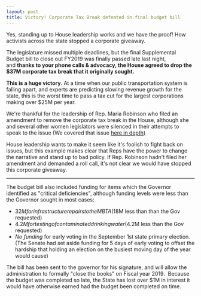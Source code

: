 ```yaml
---
layout: post
title: Victory! Corporate Tax Break defeated in final budget bill
---
```


Yes, standing up to House leadership works and we have the proof! How activists across the state stopped a corporate giveaway.

The legislature missed multiple deadlines, but the final Supplemental Budget bill to close out FY2019 was finally passed late last night, and **thanks to your phone calls & advocacy, the House agreed to drop the $37M corporate tax break that it originally sought.**

**This is a huge victory**. At a time when our public transportation system is falling apart, and experts are predicting slowing revenue growth for the state, this is the worst time to pass a tax cut for the largest corporations making over $25M per year.  

We're thankful for the leadership of Rep. Maria Robinson who filed an amendment to remove the corporate tax break in the House, although she and several other women legislators were silenced in their attempts to speak to the issue (We covered that issue [here in depth)](https://www.facebook.com/watch/?v=2520677981589931&utm_source=hs_email&utm_medium=email&_hsenc=p2ANqtz-8Ckk3Efw-EKDhXoMeYs5ES3Ei6Op_2NIyUsHVsxdEbUSgVHylL5pKw-TxViAWttJHGbg_m)

House leadership wants to make it seem like it's foolish to fight back on issues, but this example makes clear that Reps have the power to change the narrative and stand up to bad policy. If Rep. Robinson hadn't filed her amendment and demanded a roll call, it's not clear we would have stopped this corporate giveaway.

---

The budget bill also included funding for items which the Governor identified as "critical deficiencies", although funding levels were less than the Governor sought in most cases:

-   $32M for infrastructure repairs to the MBTA ($18M less than than the Gov requested)
-   $4.2M for testing of contaminated drinking water ($4.2M less than the Gov requested)
-   *No funding* for early voting in the September 1st state primary election. (The Senate had set aside funding for 5 days of early voting to offset the hardship that holding an election on the busiest moving day of the year would cause)

The bill has been sent to the governor for his signature, and will allow the administration to formally "close the books" on Fiscal year 2019.  Because the budget was completed so late, the State has lost over $1M in interest it would have otherwise earned had the budget been completed on time.



